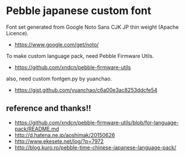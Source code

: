 # Pebble japanese custom font

Font set generated from Google Noto Sans CJK JP thin weight (Apache Licence).

- https://www.google.com/get/noto/

To make custom language pack, need Pebble Firmware Utils.

- https://github.com/xndcn/pebble-firmware-utils

also, need custom fontgen.py by yuanchao.

- https://gist.github.com/yuanchao/c6a00e3ac8253ddcfe54

## reference and thanks!!

- https://github.com/xndcn/pebble-firmware-utils/blob/for-language-pack/README.md
- http://d.hatena.ne.jp/aoshimak/20150626
- http://www.ekesete.net/log/?p=7972
- http://blog.kuro.ro/pebble-time-chinese-japanese-language-pack/
